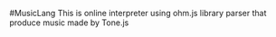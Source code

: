 #MusicLang
This is online interpreter using ohm.js library parser that produce music made by Tone.js
